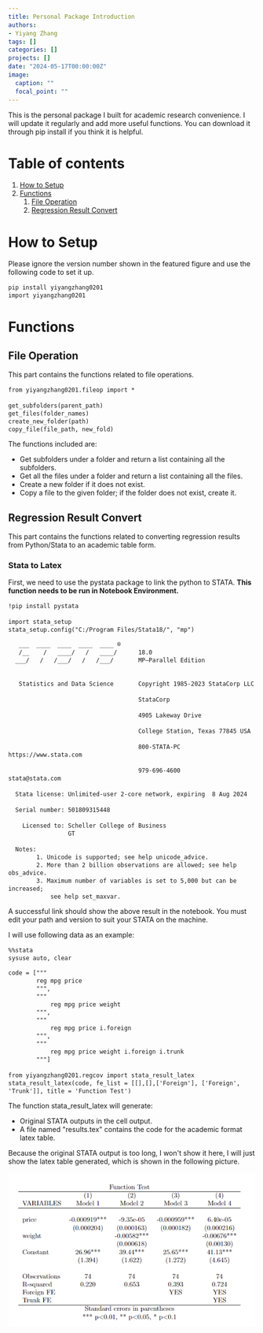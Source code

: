 ```yaml
---
title: Personal Package Introduction
authors:
- Yiyang Zhang
tags: []
categories: []
projects: []
date: "2024-05-17T00:00:00Z"
image:
  caption: ""
  focal_point: ""
---
```


This is the personal package I built for academic research convenience. I will update it regularly and add more useful functions. You can download it through pip install if you think it is helpful.

# Table of contents
1. [How to Setup](#Setup)
2. [Functions](#Functions)
    1. [File Operation](#fileop)
    2. [Regression Result Convert](#regconv)

# How to Setup <a name="Setup"></a>

Please ignore the version number shown in the featured figure and use the following code to set it up.

```{python}
pip install yiyangzhang0201
import yiyangzhang0201
```

# Functions <a name="Functions"></a>
## File Operation <a name="fileop"></a>

This part contains the functions related to file operations.

```{python}
from yiyangzhang0201.fileop import *

get_subfolders(parent_path)
get_files(folder_names)
create_new_folder(path)
copy_file(file_path, new_fold)
```
The functions included are:
* Get subfolders under a folder and return a list containing all the subfolders.
* Get all the files under a folder and return a list containing all the files.
* Create a new folder if it does not exist.
* Copy a file to the given folder; if the folder does not exist, create it.

## Regression Result Convert <a name="regconv"></a>

This part contains the functions related to converting regression results from Python/Stata to an academic table form.

### Stata to Latex
First, we need to use the pystata package to link the python to STATA. **This function needs to be run in Notebook Environment.**
```{python}
!pip install pystata

import stata_setup
stata_setup.config("C:/Program Files/Stata18/", "mp")
```
       ___  ____  ____  ____  ____ ® 
       /__    /   ____/   /   ____/      18.0
      ___/   /   /___/   /   /___/       MP—Parallel Edition
      
      
       Statistics and Data Science       Copyright 1985-2023 StataCorp LLC
       
                                         StataCorp
                                         
                                         4905 Lakeway Drive
                                         
                                         College Station, Texas 77845 USA
                                         
                                         800-STATA-PC        https://www.stata.com
                                         
                                         979-696-4600        stata@stata.com
      
      Stata license: Unlimited-user 2-core network, expiring  8 Aug 2024
      
      Serial number: 501809315448
      
        Licensed to: Scheller College of Business
                     GT
      
      Notes:
            1. Unicode is supported; see help unicode_advice.
            2. More than 2 billion observations are allowed; see help obs_advice.
            3. Maximum number of variables is set to 5,000 but can be increased;
                see help set_maxvar.

A successful link should show the above result in the notebook. You must edit your path and version to suit your STATA on the machine.

I will use following data as an example:
```{python}
%%stata
sysuse auto, clear
```
```{python}
code = ["""
        reg mpg price
        """,
        """
            reg mpg price weight
        """,
        """
            reg mpg price i.foreign
        """,
        """
            reg mpg price weight i.foreign i.trunk
        """]

from yiyangzhang0201.regcov import stata_result_latex
stata_result_latex(code, fe_list = [[],[],['Foreign'], ['Foreign', 'Trunk']], title = 'Function Test')
```
The function stata_result_latex will generate:
  * Original STATA outputs in the cell output.
  * A file named "results.tex" contains the code for the academic format latex table.

Because the original STATA output is too long, I won't show it here, I will just show the latex table generated, which is shown in the following picture.

![png](./index_1_0.png)
